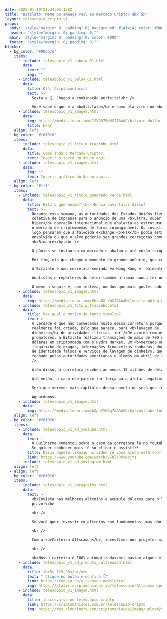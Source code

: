 ```yaml
---
date: 2023-01-19T21:34:03.158Z
title: "Bitzlato: Meme ou ameaça real ao mercado Cripto? 😂x 😱"
layout: telescopio_cripto_v1
props:
  body: 'style="margin: 0; padding: 0; background: #141414; color: #000"'
  header: 'style="margin: 0; padding: 0;"'
  main: 'style="margin: 0; padding: 0; color: #000"'
  footer: 'style="margin: 0; padding: 0;"'
blocks:
  - bg_color: "#00bb7e"
    items:
      - include: telescopio_v1_cabeca_01.html
        data:
          text: ""
          img: ""
      - include: telescopio_v1_balao_01.html
        data:
          title: Olá, Criptomaníacos!
          text: >-
            Sexta e 🔭… Chegou a combinação perfeita!<br />

            Você sabe o que é a <b>Bitzlato</b> e como ela virou um <b>meme</b> na internet? Vem junto comigo para ainda conhecer os possíveis desdobramentos deste caso.<br />
      - include: telescopio_v1_imagem.html
        data:
          img: https://media.tenor.com/1SVDR7BNdSIAAAAC/bitcoin-dollar.gif<br />
          title: bear
    align: left
  - bg_color: "#f0f0f0"
    items:
      - include: telescopio_v1_titulo_tracinho.html
        data:
          title: Como anda o Mercado Cripto?
          text: Inserir o texto do Bruno aqui...
      - include: telescopio_v1_imagem.html
        data:
          img: ""
          text: Inserir gráfico do Bruno aqui...
    align: left
  - bg_color: "#fff"
    items:
      - include: telescopio_v1_titulo_quadrado_verde.html
        data:
          title: Bitz o que mesmo? <br/>Nunca ouvi falar disso!
          text: >-
            Durante essa semana, as autoridades dos Estados Unidos fizeram uma
            coletiva de imprensa para o anúncio de uma <b>ultra, super, mega,
            hiper</b> operação internacional que abalaria as estruturas de todo
            o mercado de criptomoedas de forma inimaginável. Os investidores
            logo pensaram que a falecida exchange <b>FTX</b> podia estar
            envolvida ou que o alvo poderia ser grandes corretoras como a
            <b>Binance</b>.<br />

            O pânico se instaurou no mercado e abalou a até então recuperação dos ativos cripto que acontecia no momento.<br />

            Por fim, eis que chegou o momento do grande anúncio, que contava com membros do FBI e de entidades reguladoras americanas. Ele continha medidas contra a corretora <b>Bitzlato</b>. Foi aí que as pessoas iniciaram os questionamentos, já que nunca tinham sequer ouvido falar sobre a empresa.<br />

            A Bitzlato é uma corretora sediada em Hong Kong e realmente não é conhecida pelo grande público. Pela aparente <b>falta de relevância</b> da empresa envolvida, o anúncio foi visto como descabido pelos internautas e gerou uma onda de piadas na internet. <br />

            Analistas e repórteres do setor também afirmam nunca ter ouvido falar da corretora antes e brincam com o fato de as autoridades terem escolhido uma corretora menor em vez de concentrar suas medidas em corretoras maiores e que também estão sob investigação.<br />

            O meme a seguir é, com certeza, um dos que mais gostei sobre o caso: <br/><b>“Se eu ganhasse um dólar para cada meme da Bitzlato postado nos últimos 30 minutos, eu teria mais dinheiro do que a Bitzlato.”</b>
      - include: telescopio_v1_imagem.html
        data:
          img: https://media.tenor.com/KhtaBX-rWXIAAAAM/lmao-laughing.gif
      - include: telescopio_v1_titulo_tracinho.html
        data:
          title: Mas qual o motivo de tanto tumulto?
          text: >-
            A verdade é que não conhecemos muito dessa corretora porque ela
            realmente foi criada, pelo que parece, para <b>lavagem de
            dinheiro</b> de atividades ilícitas. <br />De acordo com os
            promotores, a Bitzlato realizou transações de mais de 700 milhões de
            dólares em criptomoeda com o Hydra Market, um <b>mercado online
            ilegal</b> de drogas, informações financeiras roubadas, documentos
            de identidade falsos e serviços de lavagem de dinheiro, que foi
            fechado pelas autoridades americanas e alemãs em abril de 2022.<br
            />

            Além disso, a corretora recebeu ao menos 15 milhões de dólares em receitas vindas de <b>ransomware</b>. Ransomware é um tipo de software malicioso que bloqueia o acesso a arquivos do computador, geralmente através de criptografia, e exige que o usuário pague uma quantia de dinheiro (resgate) para recuperar esses arquivos. É uma forma de extorsão digital.<br />

            Até então, o caso não parece ter força para afetar negativamente o mercado cripto no médio ou longo prazo, mas é importante acompanhar seus desdobramentos. Por exemplo, <b>a Binance foi a maior receptora</b> de bitcoin da plataforma Bitzlato.<br />

            Será que veremos mais capítulos dessa novela ou será que foi só uma sessão de memes mesmo?<br />

            Aguardemos…
      - include: telescopio_v1_imagem.html
        data:
          img: https://media.tenor.com/bZpnYV69q7kAAAAC/kyriostsahs-lonely.gif
    align: left
  - bg_color: "#f0f0f0"
    items:
      - include: telescopio_v1_ad_youtube.html
        data:
          text: |
            O Guilherme comentou sobre o caso da corretora lá no Youtube. <br />
            Se quiser conhecer mais, é só clicar e assistir!
          title: Deixa aquele likezão no vídeo se você ainda está confiante no BTC!
          link: https://www.youtube.com/watch?v=NlbRXvNpjYs
      - include: telescopio_v1_ad_instagram.html
    align: left
  - align: left
    bg_color: "#f0f0f0"
    items:
      - include: telescopio_v1_paragrafos.html
        data:
          text: >
            <b>Invista nas melhores altcoins e acumule dólares para o longo
            prazo!</b>

            <br />

            Se você quer investir em altcoins com fundamentos, mas não sabe como avaliar os projetos e não consegue acertar os preços de entrada, temos a solução pra você.

            <br />

            Com a <b>Carteira Altseason</b>, investimos nos projetos mais promissores para o longo prazo, como Ethereum, Aave, Polygon e outros, aproveitando os melhores preços!

            <br />

            <b>Nossa carteira é 100% automatizada</b>: bastam alguns minutos para configurá-la e deixá-la rebalancear os seus ativos — não temos acesso aos seus fundos, podemos apenas rebalancear o seu portfólio.
      - include: telescopio_v1_ad_produto_caltseason.html
        data:
          title: <b>R$ 129,00</b>/mês
          text: " Clique no botão e confira 👇"
          link: https://cmania.co/altseason-newsletter
          img: https://static.criptomaniacos.io/telescopio/Altseason.png
      - include: telescopio_v1_imagem.html
        data:
          title: inscreva-se no telescópio cripto
          link: https://criptomaniacos.com.br/telescopio-cripto
          img: https://res.cloudinary.com/criptomaniacos/image/upload/v1662133224/telescopio/inscreva-se-telescopio.png
---
```

